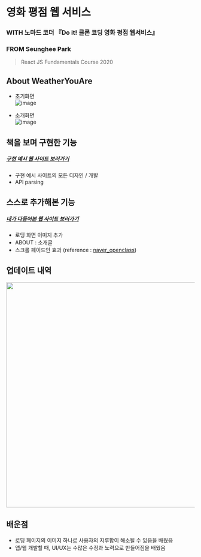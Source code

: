 # 영화 평점 웹 서비스 
### WITH 노마드 코더 『Do it! 클론 코딩 영화 평점 웹서비스』
### FROM Seunghee Park     
> React JS Fundamentals Course 2020
    
## About WeatherYouAre
- 초기화면   
![image](https://user-images.githubusercontent.com/53897151/114272332-bc2c1980-9a50-11eb-9e5b-9661282c9d4f.png)   

- 소개화면   
![image](https://user-images.githubusercontent.com/53897151/114271865-82f2aa00-9a4e-11eb-913c-44d679bfe442.png)
    
## 책을 보며 구현한 기능
##### [구현 예시 웹 사이트 보러가기](https://nomadcoders.github.io/movie_app_2019/#/)
- 구현 예시 사이트의 모든 디자인 / 개발
- API parsing
    
## 스스로 추가해본 기능
##### [내가 다듬어본 웹 사이트 보러가기](https://tmdgml-96.github.io/movie_app_2020/#/)
- 로딩 화면 이미지 추가
- ABOUT : 소개글
- 스크롤 페이드인 효과 (reference : [naver_openclass](https://campaign.naver.com/recruit2020/checkpoint/))
    
## 업데이트 내역
<img src="https://user-images.githubusercontent.com/53897151/114272220-3f993b00-9a50-11eb-8609-6c208d585a23.png" width="600">    
    
## 배운점
- 로딩 페이지의 이미지 하나로 사용자의 지루함이 해소될 수 있음을 배웠음
- 앱/웹 개발할 때, UI/UX는 수많은 수정과 노력으로 만들어짐을 배웠음

